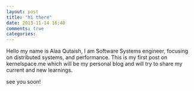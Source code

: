 ```yaml
---
layout: post
title: "hi there"
date: 2013-11-14 16:40
comments: true
categories: 
---
```

Hello my name is Alaa Qutaish, I am Software Systems engineer, focusing
on distributed systems, and performance. This is my first post on kernelspace.me which will be my personal blog and will try to share my current and new learnings.

see you soon!
